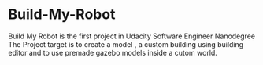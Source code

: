 # Build-My-Robot
Build My Robot is the first project in Udacity Software Engineer Nanodegree 
The Project target is to create a model , a custom building using building editor and to use premade gazebo models inside a cutom world.
